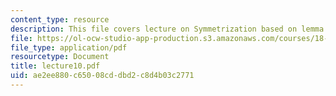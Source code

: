 ```yaml
---
content_type: resource
description: This file covers lecture on Symmetrization based on lemma and theorems.
file: https://ol-ocw-studio-app-production.s3.amazonaws.com/courses/18-465-topics-in-statistics-statistical-learning-theory-spring-2007/ae2ee880c65008cddbd2c8d4b03c2771_lecture10.pdf
file_type: application/pdf
resourcetype: Document
title: lecture10.pdf
uid: ae2ee880-c650-08cd-dbd2-c8d4b03c2771
---
```

